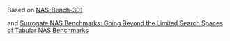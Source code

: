 Based on [NAS-Bench-301](https://github.com/automl/nasbench301)

and [Surrogate NAS Benchmarks: Going Beyond the Limited Search Spaces of Tabular NAS Benchmarks](https://arxiv.org/abs/2008.09777)